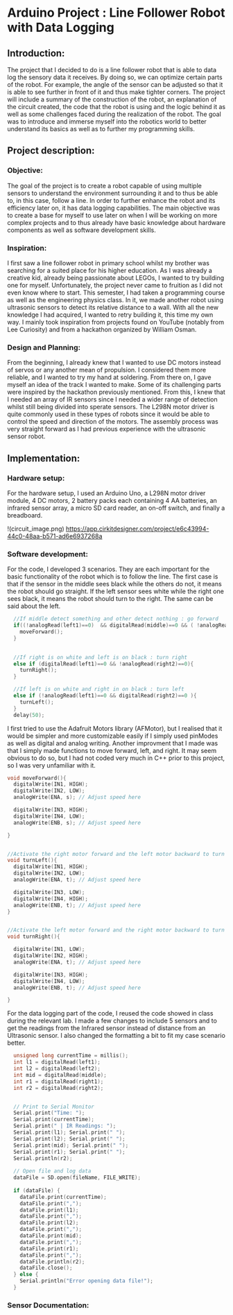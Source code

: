 # Arduino Project : Line Follower Robot with Data Logging

## Introduction:

The project that I decided to do is a line follower robot that is able to data log the sensory data it receives. By doing so, we can optimize certain parts of the robot. For example, the angle of the sensor can be adjusted so that it is able to see further in front of it and thus make tighter corners. The project will include a summary of the construction of the robot, an explanation of the circuit created, the code that the robot is using and the logic behind it as well as some challenges faced during the realization of the robot. The goal was to introduce and immerse myself into the robotics world to better understand its basics as well as to further my programming skills. 

## Project description:

### Objective:

The goal of the project is to create a robot capable of using multiple sensors to understand the environment surrounding it and to thus be able to, in this case, follow a line. In order to further enhance the robot and its efficiency later on, it has data logging capabilities. The main objective was to create a base for myself to use later on when I will be working on more complex projects and to thus already have basic knowledge about hardware components as well as software development skills.

### Inspiration:

I first saw a line follower robot in primary school whilst my brother was searching for a suited place for his higher education. As I was already a creative kid, already being passionate about LEGOs, I wanted to try building one for myself. Unfortunately, the project never came to fruition as I did not even know where to start. This semester, I had taken a programming course as well as the engineering physics class. In it, we made another robot using ultrasonic sensors to detect its relative distance to a wall. With all the new knowledge I had acquired, I wanted to retry building it, this time my own way. I mainly took inspiration from projects found on YouTube (notably from Lee Curiosity) and from a hackathon organized by William Osman. 

### Design and Planning:

From the beginning, I already knew that I wanted to use DC motors instead of servos or any another mean of propulsion. I considered them more reliable, and I wanted to try my hand at soldering. From there on, I gave myself an idea of the track I wanted to make. Some of its challenging parts were inspired by the hackathon previously mentioned. From this, I knew that I needed an array of IR sensors since I needed a wider range of detection whilst still being divided into sperate sensors. The L298N motor driver is quite commonly used in these types of robots since it would be able to control the speed and direction of the motors. The assembly process was very straight forward as I had previous experience with the ultrasonic sensor robot.  

## Implementation:

### Hardware setup:

For the hardware setup, I used an Arduino Uno, a L298N motor driver module, 4 DC motors, 2 battery packs each containing 4 AA batteries, an infrared sensor array, a micro SD card reader, an on-off switch, and finally a breadboard. 

!(circuit_image.png)
https://app.cirkitdesigner.com/project/e6c43994-44c0-48aa-b571-ad6e6937268a

### Software development:

For the code, I developed 3 scenarios. They are each important for the basic functionality of the robot which is to follow the line. The first case is that if the sensor in the middle sees black while the others do not, it means the robot should go straight. If the left sensor sees white while the right one sees black, it means the robot should turn to the right. The same can be said about the left. 

```c++
  //If middle detect something and other detect nothing : go forward
  if((!analogRead(left1)==0)  && digitalRead(middle)==0 && ( !analogRead(right2)==0)) {
    moveForward();
  }
  

  //If right is on white and left is on black : turn right
  else if (digitalRead(left1)==0 && !analogRead(right2)==0){
    turnRight();
  }

  //If left is on white and right in on black : turn left
  else if (!analogRead(left1)==0 && digitalRead(right2)==0 ){
    turnLeft(); 
  }
  delay(50);
```



I first tried to use the Adafruit Motors library (AFMotor), but I realised that it would be simpler and more customizable easily if I simply used pinModes as well as digital and analog writing. Another improvment that I made was that I simply made functions to move forward, left, and right. It may seem obvious to do so, but I had not coded very much in C++ prior to this project, so I was very unfamiliar with it. 

```c++
void moveForward(){
  digitalWrite(IN1, HIGH);
  digitalWrite(IN2, LOW);
  analogWrite(ENA, s); // Adjust speed here

  digitalWrite(IN3, HIGH);
  digitalWrite(IN4, LOW);
  analogWrite(ENB, s); // Adjust speed here

}


//Activate the right motor forward and the left motor backward to turn left
void turnLeft(){
  digitalWrite(IN1, HIGH);
  digitalWrite(IN2, LOW);
  analogWrite(ENA, t); // Adjust speed here

  digitalWrite(IN3, LOW);
  digitalWrite(IN4, HIGH);
  analogWrite(ENB, t); // Adjust speed here
}


//Activate the left motor forward and the right motor backward to turn right
void turnRight(){

  digitalWrite(IN1, LOW);
  digitalWrite(IN2, HIGH);
  analogWrite(ENA, t); // Adjust speed here

  digitalWrite(IN3, HIGH);
  digitalWrite(IN4, LOW);
  analogWrite(ENB, t); // Adjust speed here

}

```
For the data logging part of the code, I reused the code showed in class during the relevant lab. I made a few changes to include 5 sensors and to get the readings from the Infrared sensor instead of distance from an Ultrasonic sensor. I also changed the formatting a bit to fit my case scenario better.

```c++
  unsigned long currentTime = millis();
  int l1 = digitalRead(left1);
  int l2 = digitalRead(left2);
  int mid = digitalRead(middle);
  int r1 = digitalRead(right1);
  int r2 = digitalRead(right2);


  // Print to Serial Monitor
  Serial.print("Time: ");
  Serial.print(currentTime);
  Serial.print(" | IR Readings: ");
  Serial.print(l1); Serial.print(" ");
  Serial.print(l2); Serial.print(" ");
  Serial.print(mid); Serial.print(" ");
  Serial.print(r1); Serial.print(" ");
  Serial.println(r2);
  
  // Open file and log data
  dataFile = SD.open(fileName, FILE_WRITE);
  
  if (dataFile) {
    dataFile.print(currentTime);
    dataFile.print(",");
    dataFile.print(l1);
    dataFile.print(",");
    dataFile.print(l2);
    dataFile.print(",");
    dataFile.print(mid);
    dataFile.print(",");
    dataFile.print(r1);
    dataFile.print(",");
    dataFile.println(r2);
    dataFile.close();
  } else {
    Serial.println("Error opening data file!");
  }
```

### Sensor Documentation:


